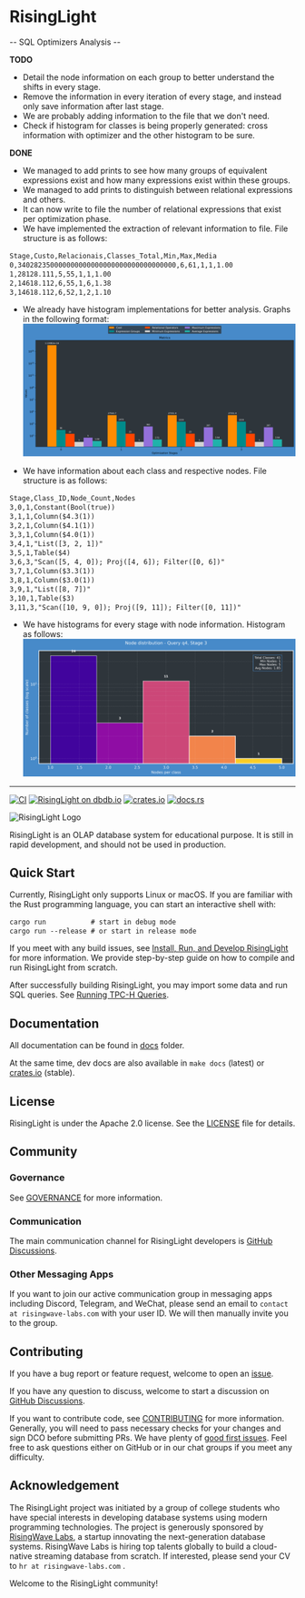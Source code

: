 # RisingLight

-- SQL Optimizers Analysis --

**TODO** 
- Detail the node information on each group to better understand the shifts in every stage.
- Remove the information in every iteration of every stage, and instead only save information after last stage.
- We are probably adding information to the file that we don't need.
- Check if histogram for classes is being properly generated: cross information with optimizer and the other histogram to be sure.

**DONE**
- We managed to add prints to see how many groups of equivalent expressions exist and how many expressions exist within these groups.
- We managed to add prints to distinguish between relational expressions and others.
- It can now write to file the number of relational expressions that exist per optimization phase.
- We have implemented the extraction of relevant information to file. File structure is as follows:

```csv 
Stage,Custo,Relacionais,Classes_Total,Min,Max,Media
0,340282350000000000000000000000000000000,6,61,1,1,1.00
1,28128.111,5,55,1,1,1.00
2,14618.112,6,55,1,6,1.38
3,14618.112,6,52,1,2,1.10

```
- We already have histogram implementations for better analysis. Graphs in the following format:
![Histogram](src/planner/outputs/graphs/query5_graph.png)


- We have information about each class and respective nodes. File structure is as follows:

```csv 
Stage,Class_ID,Node_Count,Nodes
3,0,1,Constant(Bool(true))
3,1,1,Column($4.3(1))
3,2,1,Column($4.1(1))
3,3,1,Column($4.0(1))
3,4,1,"List([3, 2, 1])"
3,5,1,Table($4)
3,6,3,"Scan([5, 4, 0]); Proj([4, 6]); Filter([0, 6])"
3,7,1,Column($3.3(1))
3,8,1,Column($3.0(1))
3,9,1,"List([8, 7])"
3,10,1,Table($3)
3,11,3,"Scan([10, 9, 0]); Proj([9, 11]); Filter([0, 11])"
```

- We have histograms for every stage with node information. Histogram as follows:
![Histogram](src/planner/outputs/graphs/node_distribution/q4/q4_stage3_histogram.png)
----------------------------------


[![CI](https://github.com/risinglightdb/risinglight/workflows/CI/badge.svg?branch=main)](https://github.com/risinglightdb/risinglight/actions)
[![RisingLight on dbdb.io](https://img.shields.io/badge/dbdb.io-RisingLight-blue)](https://dbdb.io/db/risinglight)
[![crates.io](https://img.shields.io/crates/v/risinglight.svg)](https://crates.io/crates/risinglight)
[![docs.rs](https://img.shields.io/badge/docs.rs-risinglight-green)](https://docs.rs/risinglight)

![RisingLight Logo](docs/risinglightdb-banner.png)



RisingLight is an OLAP database system for educational purpose. It is still in rapid development, and should not be used in production.

## Quick Start

Currently, RisingLight only supports Linux or macOS. If you are familiar with the Rust programming language, you can
start an interactive shell with:

```
cargo run           # start in debug mode
cargo run --release # or start in release mode
```

If you meet with any build issues, see [Install, Run, and Develop RisingLight](docs/00-develop.md) for more
information. We provide step-by-step guide on how to compile and run RisingLight from scratch.

After successfully building RisingLight, you may import some data and run SQL queries. See [Running TPC-H Queries](docs/01-tpch.md).

## Documentation

All documentation can be found in [docs](docs/) folder.

At the same time, dev docs are also available in `make docs` (latest) or [crates.io](https://docs.rs/risinglight) (stable).

## License

RisingLight is under the Apache 2.0 license. See the [LICENSE](LICENSE) file for details.

## Community

### Governance

See [GOVERNANCE](GOVERNANCE.md) for more information.

### Communication

The main communication channel for RisingLight developers is [GitHub Discussions].

### Other Messaging Apps

If you want to join our active communication group in messaging apps including Discord, Telegram, and WeChat, please send an email to `contact at risingwave-labs.com` with your user ID. We will then manually invite you to the group.

## Contributing

If you have a bug report or feature request, welcome to open an [issue](https://github.com/risinglightdb/risinglight/issues).

If you have any question to discuss, welcome to start a discussion on [GitHub Discussions].

If you want to contribute code, see [CONTRIBUTING](CONTRIBUTING.md) for more information. Generally, you will need to
pass necessary checks for your changes and sign DCO before submitting PRs. We have plenty of [good first issues](https://github.com/risinglightdb/risinglight/issues?q=is%3Aopen+is%3Aissue+label%3A%22good+first+issue%22). Feel free to ask questions either on GitHub or in our chat groups if you meet any difficulty.

## Acknowledgement

The RisingLight project was initiated by a group of college students who have special interests in developing database systems using modern programming technologies. The project is generously sponsored by [RisingWave Labs](https://www.risingwave-labs.com/), a startup innovating the next-generation database systems. RisingWave Labs is hiring top talents globally to build a cloud-native streaming database from scratch. If interested, please send your CV to `hr at risingwave-labs.com` .

Welcome to the RisingLight community!

[GitHub Discussions]: https://github.com/risinglightdb/risinglight/discussions
